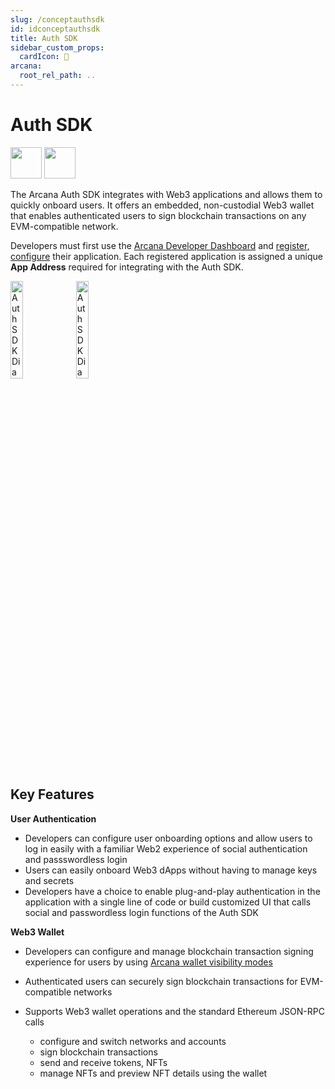 ```yaml
---
slug: /conceptauthsdk
id: idconceptauthsdk
title: Auth SDK
sidebar_custom_props:
  cardIcon: 💠
arcana:
  root_rel_path: ..
---
```


# Auth SDK

<img src="/img/icons/i_an_authsdk_light.png#only-light" width="50"/>
<img src="/img/icons/i_an_authsdk_dark.png#only-dark" width="50"/>


The Arcana Auth SDK integrates with Web3 applications and allows them to quickly onboard users. It offers an embedded, non-custodial Web3 wallet that enables authenticated users to sign blockchain transactions on any EVM-compatible network. 

Developers must first use the [Arcana Developer Dashboard]({{page.meta.arcana.root_rel_path}}/concepts/dashboard.md) and [register, configure]({{page.meta.arcana.root_rel_path}}/howto/config_dapp.md) their application. Each registered application is assigned a unique **App Address** required for integrating with the Auth SDK. 

<img src="/img/diagrams/d_an_authsdk_light.png#only-light" alt="Auth SDK Diagram" height="20%"/>
<img src="/img/diagrams/d_an_authsdk_dark.png#only-dark" alt="Auth SDK Diagram Dark" height="20%"/>

## Key Features

**User Authentication**

  * Developers can configure user onboarding options and allow users to log in easily with a familiar Web2 experience of social authentication and passswordless login
  * Users can easily onboard Web3 dApps without having to manage keys and secrets 
  * Developers have a choice to enable plug-and-play authentication in the application with a single line of code or build customized UI that calls social and passwordless login functions of the Auth SDK

**Web3 Wallet**

  * Developers can configure and manage blockchain transaction signing experience for users by using [Arcana wallet visibility modes]({{page.meta.arcana.root_rel_path}}/concepts/anwallet/walletuimodes.md)
  * Authenticated users can securely sign blockchain transactions for EVM-compatible networks
  * Supports Web3 wallet operations and the standard Ethereum JSON-RPC calls
        
    - configure and switch networks and accounts
    - sign blockchain transactions
    - send and receive tokens, NFTs
    - manage NFTs and preview NFT details using the wallet

